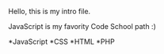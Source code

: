 Hello, this is my intro file.

JavaScript is my favority Code School path :)

*JavaScript
*CSS
*HTML
*PHP